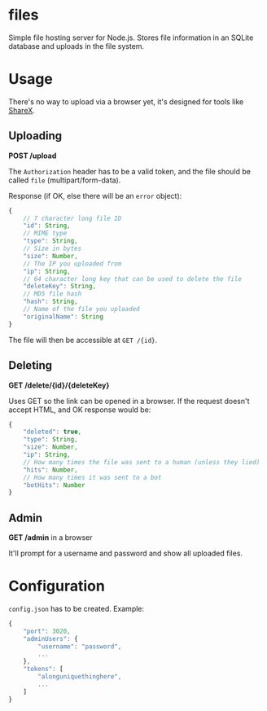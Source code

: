 # files
Simple file hosting server for Node.js. Stores file information in an SQLite database and uploads in the file system.

# Usage
There's no way to upload via a browser yet, it's designed for tools like [ShareX](https://getsharex.com/).

## Uploading
**POST /upload**

The `Authorization` header has to be a valid token, and the file should be called `file` (multipart/form-data).

Response (if OK, else there will be an `error` object):
```js
{
	// 7 character long file ID
	"id": String,
	// MIME type
	"type": String,
	// Size in bytes
	"size": Number,
	// The IP you uploaded from
	"ip": String,
	// 64 character long key that can be used to delete the file
	"deleteKey": String,
	// MD5 file hash
	"hash": String,
	// Name of the file you uploaded
	"originalName": String
}
```

The file will then be accessible at `GET /{id}`.

## Deleting
**GET /delete/{id}/{deleteKey}**

Uses GET so the link can be opened in a browser. If the request doesn't accept HTML, and OK response would be:
```js
{
	"deleted": true,
	"type": String,
	"size": Number,
	"ip": String,
	// How many times the file was sent to a human (unless they lied)
	"hits": Number,
	// How many times it was sent to a bot
	"botHits": Number
}
```

## Admin
**GET /admin** in a browser

It'll prompt for a username and password and show all uploaded files.

# Configuration
`config.json` has to be created. Example:
```js
{
	"port": 3020,
	"adminUsers": {
		"username": "password",
		...
	},
	"tokens": [
		"alonguniquethinghere",
		...
	]
}
```